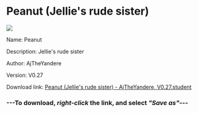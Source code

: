 # Peanut (Jellie's rude sister)

<img src = "https://raw.githubusercontent.com/Arbiter1223/Koukou-Gurashi-Custom-Students/master/Students/Files/Peanut%20(Jellie's%20rude%20sister).png">

Name: Peanut

Description: Jellie's rude sister

Author: AjTheYandere

Version: V0.27

Download link: <a href="https://raw.githubusercontent.com/Arbiter1223/Koukou-Gurashi-Custom-Students/master/Students/Files/Peanut%20(Jellie's%20rude%20sister)%20-%20AjTheYandere%2C%20V0.27.student">Peanut (Jellie's rude sister) - AjTheYandere, V0.27.student</a>

### ---**To download, _right-click_ the link, and select _"Save as"_**---

